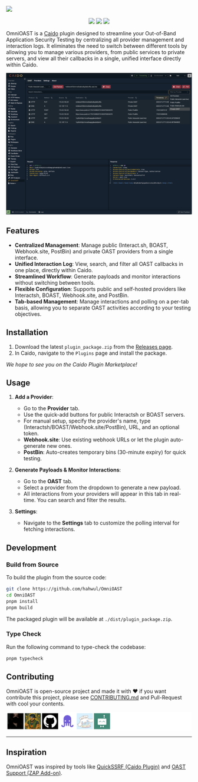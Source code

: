 ![](./images/omnioast-banner.jpg)

<p align="center">
<a href="https://github.com/hahwul/OmniOAST/blob/main/CONTRIBUTING.md">
<img src="https://img.shields.io/badge/CONTRIBUTIONS-WELCOME-221328?style=for-the-badge&labelColor=221328"></a>
<a href="https://github.com/hahwul/OmniOAST/releases">
<img src="https://img.shields.io/github/v/release/hahwul/OmniOAST?style=for-the-badge&color=221328&labelColor=221328&logo=web"></a>
<a href="https://caido.io">
<img src="https://img.shields.io/badge/Caido%20Plugin-221328?style=for-the-badge&logo=caido&logoColor=white"></a>
</p>

OmniOAST is a [Caido](https://caido.io) plugin designed to streamline your Out-of-Band Application Security Testing by centralizing all provider management and interaction logs. It eliminates the need to switch between different tools by allowing you to manage various providers, from public services to private servers, and view all their callbacks in a single, unified interface directly within Caido.

![Showcase](./images/showcase.jpg)

## Features

- **Centralized Management**: Manage public (Interact.sh, BOAST, Webhook.site, PostBin) and private OAST providers from a single interface.
- **Unified Interaction Log**: View, search, and filter all OAST callbacks in one place, directly within Caido.
- **Streamlined Workflow**: Generate payloads and monitor interactions without switching between tools.
- **Flexible Configuration**: Supports public and self-hosted providers like Interactsh, BOAST, Webhook.site, and PostBin.
- **Tab-based Management**: Manage interactions and polling on a per-tab basis, allowing you to separate OAST activities according to your testing objectives.

## Installation

1.  Download the latest `plugin_package.zip` from the [Releases page](https://github.com/hahwul/OmniOAST/releases).
2.  In Caido, navigate to the `Plugins` page and install the package.

*We hope to see you on the Caido Plugin Marketplace!*

## Usage

1.  **Add a Provider**:
    - Go to the **Provider** tab.
    - Use the quick-add buttons for public Interactsh or BOAST servers.
    - For manual setup, specify the provider's name, type (Interactsh/BOAST/Webhook.site/PostBin), URL, and an optional token.
    - **Webhook.site**: Use existing webhook URLs or let the plugin auto-generate new ones.
    - **PostBin**: Auto-creates temporary bins (30-minute expiry) for quick testing.

2.  **Generate Payloads & Monitor Interactions**:
    - Go to the **OAST** tab.
    - Select a provider from the dropdown to generate a new payload.
    - All interactions from your providers will appear in this tab in real-time. You can search and filter the results.

3.  **Settings**:
    - Navigate to the **Settings** tab to customize the polling interval for fetching interactions.

## Development

### Build from Source

To build the plugin from the source code:

```bash
git clone https://github.com/hahwul/OmniOAST
cd OmniOAST
pnpm install
pnpm build
```

The packaged plugin will be available at `./dist/plugin_package.zip`.

### Type Check

Run the following command to type-check the codebase:

```bash
pnpm typecheck
```

## Contributing

OmniOAST is open-source project and made it with ❤️ if you want contribute this project, please see [CONTRIBUTING.md](./CONTRIBUTING.md) and Pull-Request with cool your contents.

![](images/CONTRIBUTORS.svg)

---

## Inspiration

OmniOAST was inspired by tools like [QuickSSRF (Caido Plugin)](https://github.com/caido-community/quickssrf) and [OAST Support (ZAP Add-on)](https://www.zaproxy.org/docs/desktop/addons/oast-support/).

